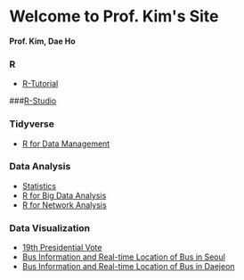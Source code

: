# Welcome to Prof. Kim's Site

**Prof. Kim, Dae Ho**



### R

- [R-Tutorial](./R/R-Tutorial)

###[R-Studio](./R/R-Studio)

### Tidyverse

- [R for Data Management](https://github.com/misdb/R/tree/master/R-for-Data-Management)

### Data Analysis

- [Statistics](https://kmis.gitbook.io/statistics/)
- [R for Big Data Analysis](https://github.com/misdb/R/tree/master/R-for-BigData-Analysis)
- [R for Network Analysis](https://github.com/misdb/R/tree/master/R-for-Network-Analysis)

### Data Visualization

- [19th Presidential Vote](https://github.com/misdb/R/tree/master/GGMAP_19th_Presidential_Vote)
- [Bus Information and Real-time Location of Bus in Seoul](https://github.com/misdb/R/tree/master/BusRoute_Seoul)
- [Bus Information and Real-time Location of Bus in Daejeon](https://github.com/misdb/R/tree/master/BusRoute_Daejeon)

